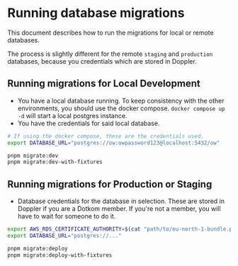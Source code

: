 # Running database migrations

This document describes how to run the migrations for local or remote databases.

The process is slightly different for the remote `staging` and `production`
databases, because you credentials which are stored in Doppler.

## Running migrations for Local Development

- You have a local database running. To keep consistency with the other
  environments, you should use the docker compose. `docker compose up -d` will
  start a local postgres instance.
- You have the credentials for said local database.

```bash
# If using the docker compose, these are the credentials used.
export DATABASE_URL="postgres://ow:owpassword123@localhost:5432/ow"

pnpm migrate:dev
pnpm migrate:dev-with-fixtures
```

## Running migrations for Production or Staging

- Database credentials for the database in selection. These are stored in Doppler
  if you are a Dotkom member. If you're not a member, you will have to wait for
  someone to do it.

```bash
export AWS_RDS_CERTIFICATE_AUTHORITY=$(cat "path/to/eu-north-1-bundle.pem")
export DATABASE_URL="postgres://..."

pnpm migrate:deploy
pnpm migrate:deploy-with-fixtures
```

[aws-rds-ca]: https://docs.aws.amazon.com/AmazonRDS/latest/UserGuide/UsingWithRDS.SSL.html#UsingWithRDS.SSL.CertificatesAllRegions